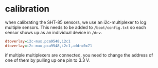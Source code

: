 # calibration

when calibrating the SHT-85 sensors, we use an i2c-multiplexer to log multiple sensors.
This needs to be added to `/boot/config.txt` so each sensor shows up as an individual device in `/dev`.

```ini
dtoverlay=i2c-mux,pca9548,i2c1
dtoverlay=i2c-mux,pca9548,i2c1,addr=0x71
```

if multiple multiplexers are connected, you need to change the address of one of them by pulling up one pin to 3.3 V.
